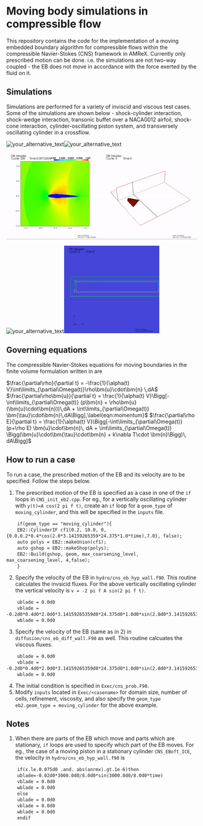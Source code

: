 # Moving body simulations in compressible flow 
This repository contains the code for the implementation of a moving embedded boundary algorithm for 
compressible flows within the compressible Navier-Stokes (CNS) framework in AMReX. Currently only prescribed motion can be done. 
i.e. the simulations are not two-way coupled - the EB does not move in accordance with the force exerted 
by the fluid on it. 

## Simulations  
Simulations are performed for a variety of inviscid and viscous test cases. Some of the simulations are shown below - shock-cylinder interaction, 
shock-wedge interaction, transonic buffet over a NACA0012 airfoil, shock-cone interaction, cylinder-oscillating piston system, and 
transversely oscillating cylinder in a crossflow.

<img src="Images/ShockCylinderInteraction.gif?raw=true&v=100" alt="your_alternative_text" width="50%" height="50%" loop="true" autoplay="true"><img src="Images/ShockWedgeInteraction.gif?raw=true&v=100" alt="your_alternative_text" width="50%" height="50%" loop="true" autoplay="true">  

<img src="Images/TransonicBuffet.gif?raw=true&v=100" alt="your_alternative_text" width="50%" height="50%" loop="true" autoplay="true"><img src="Images/ShockConeInteraction.gif?raw=true&v=100" alt="your_alternative_text" width="50%" height="50%" loop="true" autoplay="true">  

<img src="Images/ClosedSystem.gif?raw=true&v=100" alt="your_alternative_text" width="50%" height="50%" loop="true" autoplay="true"><img src="Images/TransverseOscillatingCylinder.gif?raw=true&v=100" alt="your_alternative_text" width="50%" height="50%" loop="true" autoplay="true">

## Governing equations 
The compressible Navier-Stokes equations for moving boundaries in the finite volume formulation written in are

$\frac{\partial\rho}{\partial t} = -\frac{1}{\alpha(t) V}\int\limits_{\partial\Omega(t)}\rho\bm{u}\cdot\bm{n} \,dA$
$\frac{\partial\rho\bm{u}}{\partial t} = \frac{1}{\alpha(t) V}\Bigg[-\int\limits_{\partial\Omega(t)} (p\bm{n} + \rho\bm{u} (\bm{u}\cdot\bm{n}))\,dA + \int\limits_{\partial\Omega(t)} \bm{\tau}\cdot\bm{n}\,dA\Bigg],\label{eqn:momentum}$
$\frac{\partial\rho E}{\partial t} = \frac{1}{\alpha(t) V}\Bigg[-\int\limits_{\partial\Omega(t)} (p+\rho E) \bm{u}\cdot\bm{n}\, dA + \int\limits_{\partial\Omega(t)} \Bigg(\bm{u}\cdot\bm{\tau}\cdot\bm{n} + k\nabla T\cdot \bm{n}\Bigg)\, dA\Bigg]$

## How to run a case 

To run a case, the prescribed motion of the EB and its velocity are to be specified. Follow the steps below.

1. The prescribed motion of the EB is specified as a case in one of the `if` loops in `CNS_init_eb2.cpp`. For eg.,
   for a vertically oscillating cylinder with `y(t)=A cos(2 pi f t)`, create an `if` loop for a `geom_type` of `moving_cylinder`, and this 
   will be specified in the `inputs` file.
```
	if(geom_type == "moving_cylinder"){
	EB2::CylinderIF cf1(0.2, 10.0, 0, {0.0,0.2*0.4*cos(2.0*3.14159265359*24.375*1.0*time),7.0}, false);
	auto polys = EB2::makeUnion(cf1);
	auto gshop = EB2::makeShop(polys);
	EB2::Build(gshop, geom, max_coarsening_level, max_coarsening_level, 4,false);
	}
```
2. Specify the velocity of the EB in `hydro/cns_eb_hyp_wall.f90`. This routine calculates the invsicid fluxes.
   For the above vertically oscillating cylinder the vertical velocity is `v = -2 pi f A sin(2 pi f t)`.
```
	ublade = 0.0d0
	vblade = -0.2d0*0.4d0*2.0d0*3.14159265359d0*24.375d0*1.0d0*sin(2.0d0*3.14159265359d0*24.375d0*1.0d0*time)
	wblade = 0.0d0
``` 
3. Specify the velocity of the EB (same as in 2) in `diffusion/cns_eb_diff_wall.F90` as well. This routine calcuates the viscous 
   fluxes.
```
	ublade = 0.0d0
	vblade = -0.2d0*0.4d0*2.0d0*3.14159265359d0*24.375d0*1.0d0*sin(2.0d0*3.14159265359d0*24.375d0*1.0d0*time)
	wblade = 0.0d0
```
4. The initial condition is specified in `Exec/cns_prob.F90`.
5. Modify `inputs` located in `Exec/<casename>` for domain size, number of cells, refinement, viscosity, and also specify the `geom_type`
   `eb2.geom_type = moving_cylinder` for the above example.

## Notes

1. When there are parts of the EB which move and parts which are stationary, `if` loops are used to specify which part of the EB 
   moves. For eg., the case of a moving piston in a stationary cylinder `CNS_EBoft_ICE`, the velocity in `hydro/cns_eb_hyp_wall.f90` is 
```
	if(x.le.0.075d0 .and. abs(anrmx).gt.1e-6)then
	ublade=-0.02d0*3000.0d0/8.0d0*sin(3000.0d0/8.0d0*time)
	vblade = 0.0d0
	wblade = 0.0d0
	else
	ublade = 0.0d0
	vblade = 0.0d0
	wblade = 0.0d0
	endif
```
